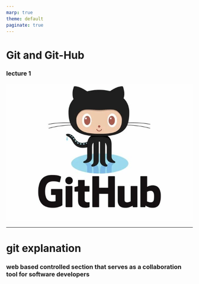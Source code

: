 ```yaml
---
marp: true
theme: default
paginate: true
---
```

# Git and Git-Hub
### lecture 1
![](./i.jpg)

---
# git explanation
### web based controlled section that serves as a collaboration tool for software developers